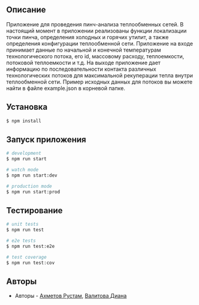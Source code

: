## Описание

Приложение для проведения пинч-анализа теплообменных сетей.
В настоящий момент в приложении реализованы функции локализации точки пинча, определения холодных и горячих утилит, а также определения конфигурации теплообменной сети.
Приложение на входе принимает данные по начальной и конечной температурам технологического потока, его id, массовому расходу, теплоемкости, потоковой теплоемкости и т.д.
На выходе приложение дает информацию по последовательности контакта различных технологических потоков для максимальной рекуперации тепла внутри теплообменной сети.
Пример исходных данных для потоков вы можете найти в файле example.json в корневой папке.

## Установка

```bash
$ npm install
```

## Запуск приложения

```bash
# development
$ npm run start

# watch mode
$ npm run start:dev

# production mode
$ npm run start:prod
```

## Тестирование

```bash
# unit tests
$ npm run test

# e2e tests
$ npm run test:e2e

# test coverage
$ npm run test:cov
```

## Авторы

- Авторы - [Ахметов Рустам](ahmetov.rustam2011@gmail.com), [Валитова Диана](v25diana@mail.ru)

